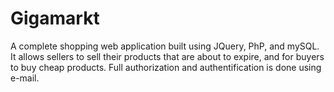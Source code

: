 # Gigamarkt
A complete shopping web application built using JQuery, PhP, and mySQL. It allows sellers to sell their products that are about to expire, and for buyers to buy cheap products. Full authorization and authentification is done using e-mail.
